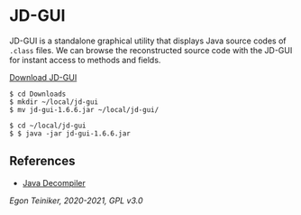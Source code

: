 # JD-GUI

JD-GUI is a standalone graphical utility that displays Java source codes of `.class` files. 
We can browse the reconstructed source code with the JD-GUI for instant access to methods and fields.

[Download JD-GUI](http://java-decompiler.github.io/)

```
$ cd Downloads
$ mkdir ~/local/jd-gui
$ mv jd-gui-1.6.6.jar ~/local/jd-gui/

$ cd ~/local/jd-gui
$ $ java -jar jd-gui-1.6.6.jar
```

## References
* [Java Decompiler](http://java-decompiler.github.io/)

*Egon Teiniker, 2020-2021, GPL v3.0*